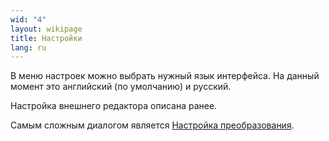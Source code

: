 ```yaml
---
wid: "4"
layout: wikipage
title: Настройки
lang: ru
---
```

В меню настроек можно выбрать нужный язык интерфейса. На данный момент это английский (по умолчанию) и русский.

Настройка внешнего редактора описана ранее.

Самым сложным диалогом является [Настройка преобразования](./conversion/).
